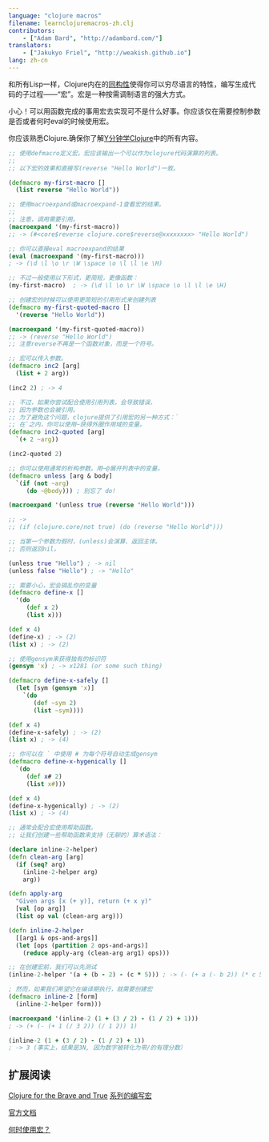 ```yaml
---
language: "clojure macros"
filename: learnclojuremacros-zh.clj
contributors:
    - ["Adam Bard", "http://adambard.com/"]
translators:
    - ["Jakukyo Friel", "http://weakish.github.io"]
lang: zh-cn
---
```


和所有Lisp一样，Clojure内在的[同构性](https://en.wikipedia.org/wiki/Homoiconic)使得你可以穷尽语言的特性，编写生成代码的子过程——“宏”。宏是一种按需调制语言的强大方式。

小心！可以用函数完成的事用宏去实现可不是什么好事。你应该仅在需要控制参数是否或者何时eval的时候使用宏。

你应该熟悉Clojure.确保你了解[Y分钟学Clojure](http://learnxinyminutes.com/docs/zh-cn/clojure-cn/)中的所有内容。

```clojure
;; 使用defmacro定义宏。宏应该输出一个可以作为clojure代码演算的列表。
;;
;; 以下宏的效果和直接写(reverse "Hello World")一致。

(defmacro my-first-macro []
  (list reverse "Hello World"))

;; 使用macroexpand或macroexpand-1查看宏的结果。
;;
;; 注意，调用需要引用。
(macroexpand '(my-first-macro))
;; -> (#<core$reverse clojure.core$reverse@xxxxxxxx> "Hello World")

;; 你可以直接eval macroexpand的结果
(eval (macroexpand '(my-first-macro)))
; -> (\d \l \o \r \W \space \o \l \l \e \H)

;; 不过一般使用以下形式，更简短，更像函数：
(my-first-macro)  ; -> (\d \l \o \r \W \space \o \l \l \e \H)

;; 创建宏的时候可以使用更简短的引用形式来创建列表
(defmacro my-first-quoted-macro []
  '(reverse "Hello World"))

(macroexpand '(my-first-quoted-macro))
;; -> (reverse "Hello World")
;; 注意reverse不再是一个函数对象，而是一个符号。

;; 宏可以传入参数。
(defmacro inc2 [arg]
  (list + 2 arg))

(inc2 2) ; -> 4

;; 不过，如果你尝试配合使用引用列表，会导致错误，
;; 因为参数也会被引用。
;; 为了避免这个问题，clojure提供了引用宏的另一种方式：`
;; 在`之内，你可以使用~获得外圈作用域的变量。
(defmacro inc2-quoted [arg]
  `(+ 2 ~arg))

(inc2-quoted 2)

;; 你可以使用通常的析构参数。用~@展开列表中的变量。
(defmacro unless [arg & body]
  `(if (not ~arg)
     (do ~@body))) ; 别忘了 do!

(macroexpand '(unless true (reverse "Hello World")))

;; ->
;; (if (clojure.core/not true) (do (reverse "Hello World")))

;; 当第一个参数为假时，(unless)会演算、返回主体。 
;; 否则返回nil。

(unless true "Hello") ; -> nil
(unless false "Hello") ; -> "Hello"

;; 需要小心，宏会搞乱你的变量
(defmacro define-x []
  '(do
     (def x 2)
     (list x)))

(def x 4)
(define-x) ; -> (2)
(list x) ; -> (2)

;; 使用gensym来获得独有的标识符
(gensym 'x) ; -> x1281 (or some such thing)

(defmacro define-x-safely []
  (let [sym (gensym 'x)]
    `(do
       (def ~sym 2)
       (list ~sym))))

(def x 4)
(define-x-safely) ; -> (2)
(list x) ; -> (4)

;; 你可以在 ` 中使用 # 为每个符号自动生成gensym
(defmacro define-x-hygenically []
  `(do
     (def x# 2)
     (list x#)))

(def x 4)
(define-x-hygenically) ; -> (2)
(list x) ; -> (4)

;; 通常会配合宏使用帮助函数。
;; 让我们创建一些帮助函数来支持（无聊的）算术语法：

(declare inline-2-helper)
(defn clean-arg [arg]
  (if (seq? arg)
    (inline-2-helper arg)
    arg))

(defn apply-arg
  "Given args [x (+ y)], return (+ x y)"
  [val [op arg]]
  (list op val (clean-arg arg)))

(defn inline-2-helper
  [[arg1 & ops-and-args]]
  (let [ops (partition 2 ops-and-args)]
    (reduce apply-arg (clean-arg arg1) ops)))

;; 在创建宏前，我们可以先测试
(inline-2-helper '(a + (b - 2) - (c * 5))) ; -> (- (+ a (- b 2)) (* c 5))

; 然而，如果我们希望它在编译期执行，就需要创建宏
(defmacro inline-2 [form]
  (inline-2-helper form)))

(macroexpand '(inline-2 (1 + (3 / 2) - (1 / 2) + 1)))
; -> (+ (- (+ 1 (/ 3 2)) (/ 1 2)) 1)

(inline-2 (1 + (3 / 2) - (1 / 2) + 1))
; -> 3 (事实上，结果是3N, 因为数字被转化为带/的有理分数）
```

## 扩展阅读

[Clojure for the Brave and True](http://www.braveclojure.com/)
[系列的编写宏](http://www.braveclojure.com/writing-macros/)

[官方文档](http://clojure.org/macros)

[何时使用宏？](https://lispcast.com/when-to-use-a-macro/)
